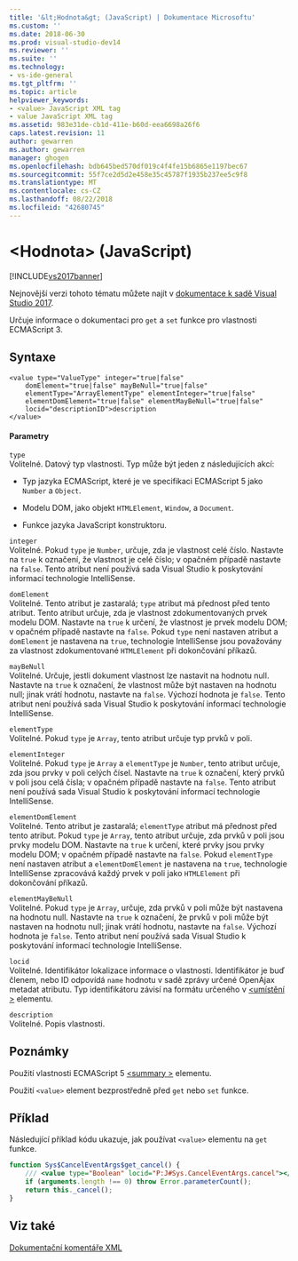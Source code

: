 ```yaml
---
title: '&lt;Hodnota&gt; (JavaScript) | Dokumentace Microsoftu'
ms.custom: ''
ms.date: 2018-06-30
ms.prod: visual-studio-dev14
ms.reviewer: ''
ms.suite: ''
ms.technology:
- vs-ide-general
ms.tgt_pltfrm: ''
ms.topic: article
helpviewer_keywords:
- <value> JavaScript XML tag
- value JavaScript XML tag
ms.assetid: 983e31de-cb1d-411e-b60d-eea6698a26f6
caps.latest.revision: 11
author: gewarren
ms.author: gewarren
manager: ghogen
ms.openlocfilehash: bdb645bed570df019c4f4fe15b6865e1197bec67
ms.sourcegitcommit: 55f7ce2d5d2e458e35c45787f1935b237ee5c9f8
ms.translationtype: MT
ms.contentlocale: cs-CZ
ms.lasthandoff: 08/22/2018
ms.locfileid: "42680745"
---
```

# <a name="ltvaluegt-javascript"></a>&lt;Hodnota&gt; (JavaScript)
[!INCLUDE[vs2017banner](../includes/vs2017banner.md)]

Nejnovější verzi tohoto tématu můžete najít v [dokumentace k sadě Visual Studio 2017](https://docs.microsoft.com/en-us/visualstudio/).  
  
Určuje informace o dokumentaci pro `get` a `set` funkce pro vlastnosti ECMAScript 3.  
  
## <a name="syntax"></a>Syntaxe  
  
```  
<value type="ValueType" integer="true|false"  
    domElement="true|false" mayBeNull="true|false"  
    elementType="ArrayElementType" elementInteger="true|false"  
    elementDomElement="true|false" elementMayBeNull="true|false"  
    locid="descriptionID">description  
</value>  
```  
  
#### <a name="parameters"></a>Parametry  
 `type`  
 Volitelné. Datový typ vlastnosti. Typ může být jeden z následujících akcí:  
  
-   Typ jazyka ECMAScript, které je ve specifikaci ECMAScript 5 jako `Number` a `Object`.  
  
-   Modelu DOM, jako objekt `HTMLElement`, `Window`, a `Document`.  
  
-   Funkce jazyka JavaScript konstruktoru.  
  
 `integer`  
 Volitelné. Pokud `type` je `Number`, určuje, zda je vlastnost celé číslo. Nastavte na `true` k označení, že vlastnost je celé číslo; v opačném případě nastavte na `false`. Tento atribut není používá sada Visual Studio k poskytování informací technologie IntelliSense.  
  
 `domElement`  
 Volitelné. Tento atribut je zastaralá; `type` atribut má přednost před tento atribut. Tento atribut určuje, zda je vlastnost zdokumentovaných prvek modelu DOM. Nastavte na `true` k určení, že vlastnost je prvek modelu DOM; v opačném případě nastavte na `false`. Pokud `type` není nastaven atribut a `domElement` je nastavena na `true`, technologie IntelliSense jsou považovány za vlastnost zdokumentované `HTMLElement` při dokončování příkazů.  
  
 `mayBeNull`  
 Volitelné. Určuje, jestli dokument vlastnost lze nastavit na hodnotu null. Nastavte na `true` k označení, že vlastnost může být nastaven na hodnotu null; jinak vrátí hodnotu, nastavte na `false`. Výchozí hodnota je `false`. Tento atribut není používá sada Visual Studio k poskytování informací technologie IntelliSense.  
  
 `elementType`  
 Volitelné. Pokud `type` je `Array`, tento atribut určuje typ prvků v poli.  
  
 `elementInteger`  
 Volitelné. Pokud `type` je `Array` a `elementType` je `Number`, tento atribut určuje, zda jsou prvky v poli celých čísel. Nastavte na `true` k označení, který prvků v poli jsou celá čísla; v opačném případě nastavte na `false`. Tento atribut není používá sada Visual Studio k poskytování informací technologie IntelliSense.  
  
 `elementDomElement`  
 Volitelné. Tento atribut je zastaralá; `elementType` atribut má přednost před tento atribut. Pokud `type` je `Array`, tento atribut určuje, zda prvků v poli jsou prvky modelu DOM. Nastavte na `true` k určení, které prvky jsou prvky modelu DOM; v opačném případě nastavte na `false`. Pokud `elementType` není nastaven atribut a `elementDomElement` je nastavena na `true`, technologie IntelliSense zpracovává každý prvek v poli jako `HTMLElement` při dokončování příkazů.  
  
 `elementMayBeNull`  
 Volitelné. Pokud `type` je `Array`, určuje, zda prvků v poli může být nastavena na hodnotu null. Nastavte na `true` k označení, že prvků v poli může být nastaven na hodnotu null; jinak vrátí hodnotu, nastavte na `false`. Výchozí hodnota je `false`. Tento atribut není používá sada Visual Studio k poskytování informací technologie IntelliSense.  
  
 `locid`  
 Volitelné. Identifikátor lokalizace informace o vlastnosti. Identifikátor je buď členem, nebo ID odpovídá `name` hodnotu v sadě zprávy určené OpenAjax metadat atributu. Typ identifikátoru závisí na formátu určeného v [ \<umístění >](../ide/loc-javascript.md) elementu.  
  
 `description`  
 Volitelné. Popis vlastnosti.  
  
## <a name="remarks"></a>Poznámky  
 Použití vlastnosti ECMAScript 5 [ \<summary >](../ide/summary-javascript.md) elementu.  
  
 Použití `<value>` element bezprostředně před `get` nebo `set` funkce.  
  
## <a name="example"></a>Příklad  
 Následující příklad kódu ukazuje, jak používat `<value>` elementu na `get` funkce.  
  
```javascript  
function Sys$CancelEventArgs$get_cancel() {  
    /// <value type="Boolean" locid="P:J#Sys.CancelEventArgs.cancel"></value>  
    if (arguments.length !== 0) throw Error.parameterCount();  
    return this._cancel();  
}  
```  
  
## <a name="see-also"></a>Viz také  
 [Dokumentační komentáře XML](../ide/xml-documentation-comments-javascript.md)



